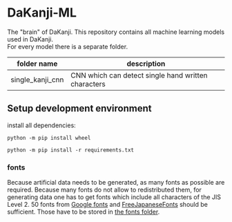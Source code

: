 # DaKanji-ML
The "brain" of DaKanji.
This repository contains all machine learning models used in DaKanji. <br/>
For every model there is a separate folder.

| folder name | description |
| ----------- | ----------- |
| single_kanji_cnn | CNN which can detect single hand written characters |

## Setup development environment
install all dependencies:
```
python -m pip install wheel
```
```
python -m pip install -r requirements.txt
```

### fonts 
Because artificial data needs to be generated, as many fonts as possible are required.
Because many fonts do not allow to redistributed them,
for generating data one has to get fonts which include all characters of the JIS Level 2.
50 fonts from [Google fonts](https://fonts.google.com/) and [FreeJapaneseFonts](https://www.freejapanesefont.com/) should be sufficient.
Those have to be stored in [the fonts folder](./fonts).

